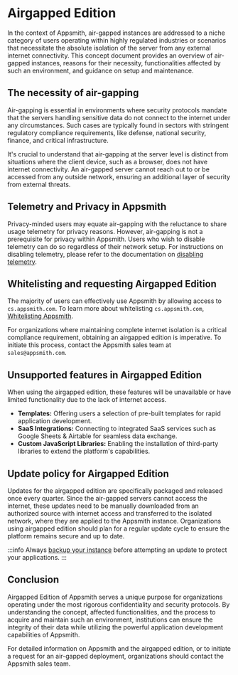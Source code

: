 # Airgapped Edition

In the context of Appsmith, air-gapped instances are addressed to a niche category of users operating within highly regulated industries or scenarios that necessitate the absolute isolation of the server from any external internet connectivity. This concept document provides an overview of air-gapped instances, reasons for their necessity, functionalities affected by such an environment, and guidance on setup and maintenance.

## The necessity of air-gapping

Air-gapping is essential in environments where security protocols mandate that the servers handling sensitive data do not connect to the internet under any circumstances. Such cases are typically found in sectors with stringent regulatory compliance requirements, like defense, national security, finance, and critical infrastructure.

It's crucial to understand that air-gapping at the server level is distinct from situations where the client device, such as a browser, does not have internet connectivity. An air-gapped server cannot reach out to or be accessed from any outside network, ensuring an additional layer of security from external threats.

## Telemetry and Privacy in Appsmith

Privacy-minded users may equate air-gapping with the reluctance to share usage telemetry for privacy reasons. However, air-gapping is not a prerequisite for privacy within Appsmith. Users who wish to disable telemetry can do so regardless of their network setup. For instructions on disabling telemetry, please refer to the documentation on [disabling telemetry](/product/telemetry).

## Whitelisting and requesting Airgapped Edition

The majority of users can effectively use Appsmith by allowing access to `cs.appsmith.com`. To learn more about whitelisting `cs.appsmith.com`, [Whitelisting Appsmith](/getting-started/setup/whitelisting-appsmith). 

For organizations where maintaining complete internet isolation is a critical compliance requirement, obtaining an airgapped edition is imperative. To initiate this process, contact the Appsmith sales team at `sales@appsmith.com`.

## Unsupported features in Airgapped Edition

When using the airgapped edition, these features will be unavailable or have limited functionality due to the lack of internet access.

- **Templates:** Offering users a selection of pre-built templates for rapid application development.
- **SaaS Integrations:** Connecting to integrated SaaS services such as Google Sheets & Airtable for seamless data exchange.
- **Custom JavaScript Libraries:** Enabling the installation of third-party libraries to extend the platform's capabilities.

## Update policy for Airgapped Edition

Updates for the airgapped edition are specifically packaged and released once every quarter. Since the air-gapped servers cannot access the internet, these updates need to be manually downloaded from an authorized source with internet access and transferred to the isolated network, where they are applied to the Appsmith instance. Organizations using airgapped edition should plan for a regular update cycle to ensure the platform remains secure and up to date.

:::info
Always [backup your instance](/getting-started/setup/instance-management/appsmithctl) before attempting an update to protect your applications.
:::

## Conclusion

Airgapped Edition of Appsmith serves a unique purpose for organizations operating under the most rigorous confidentiality and security protocols. By understanding the concept, affected functionalities, and the process to acquire and maintain such an environment, institutions can ensure the integrity of their data while utilizing the powerful application development capabilities of Appsmith.

For detailed information on Appsmith and the airgapped edition, or to initiate a request for an air-gapped deployment, organizations should contact the Appsmith sales team.
